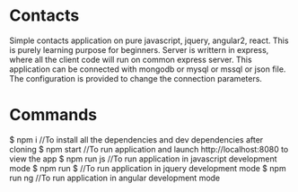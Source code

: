 # Contacts

Simple contacts application on pure javascript, jquery, angular2, react. This is purely learning purpose for beginners. Server is writtern in express, where all the client code will run on common express server. This application can be connected with mongodb or mysql or mssql or json file. The configuration is provided to change the connection parameters.

# Commands

$ npm i             //To install all the dependencies and dev dependencies after cloning
$ npm start         //To run application and launch http://localhost:8080 to view the app
$ npm run js        //To run application in javascript development mode
$ npm run $         //To run application in jquery development mode
$ npm run ng        //To run application in angular development mode